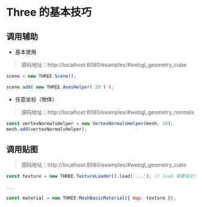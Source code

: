 # Three 的基本技巧

## 调用辅助

- 基本使用

> 源码地址：http://localhost:8080/examples/#webgl_geometry_cube

```js
scene = new THREE.Scene();

scene.add( new THREE.AxesHelper( 20 ) );
```

- 任意坐标（物体）

> 源码地址：http://localhost:8080/examples/#webgl_geometry_normals

```js
const vertexNormalsHelper = new VertexNormalsHelper(mesh, 10);
mesh.add(vertexNormalsHelper);
```

## 调用贴图

> 源码地址：http://localhost:8080/examples/#webgl_geometry_cube

```js
const texture = new THREE.TextureLoader().load('...'); // load 需要指定资源地址

...

const material = new THREE.MeshBasicMaterial({ map: texture });
```

